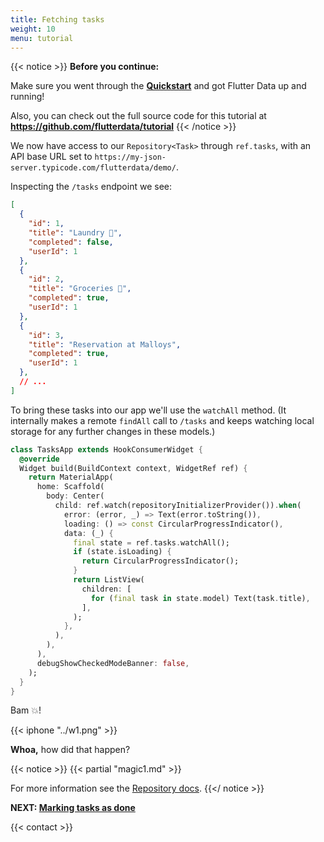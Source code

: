 ```yaml
---
title: Fetching tasks
weight: 10
menu: tutorial
---
```


{{< notice >}}
**Before you continue:**

Make sure you went through the **[Quickstart](/docs/quickstart)** and got Flutter Data up and running!

Also, you can check out the full source code for this tutorial at **https://github.com/flutterdata/tutorial**
{{< /notice >}}

We now have access to our `Repository<Task>` through `ref.tasks`, with an API base URL set to `https://my-json-server.typicode.com/flutterdata/demo/`.

Inspecting the `/tasks` endpoint we see:

```json
[
  {
    "id": 1,
    "title": "Laundry 🧺",
    "completed": false,
    "userId": 1
  },
  {
    "id": 2,
    "title": "Groceries 🛒",
    "completed": true,
    "userId": 1
  },
  {
    "id": 3,
    "title": "Reservation at Malloys",
    "completed": true,
    "userId": 1
  },
  // ...
]
```

To bring these tasks into our app we'll use the `watchAll` method. (It internally makes a remote `findAll` call to `/tasks` and keeps watching local storage for any further changes in these models.)

```dart {hl_lines=["10-20"]}
class TasksApp extends HookConsumerWidget {
  @override
  Widget build(BuildContext context, WidgetRef ref) {
    return MaterialApp(
      home: Scaffold(
        body: Center(
          child: ref.watch(repositoryInitializerProvider()).when(
            error: (error, _) => Text(error.toString()),
            loading: () => const CircularProgressIndicator(),
            data: (_) {
              final state = ref.tasks.watchAll();
              if (state.isLoading) {
                return CircularProgressIndicator();
              }
              return ListView(
                children: [
                  for (final task in state.model) Text(task.title),
                ],
              );
            },
          ),
        ),
      ),
      debugShowCheckedModeBanner: false,
    );
  }
}
```

Bam 💥!

{{< iphone "../w1.png" >}}

**Whoa,** how did that happen?


{{< notice >}}
{{< partial "magic1.md" >}}

For more information see the [Repository docs](/repository).
{{</ notice >}}

**NEXT: [Marking tasks as done](/tutorial/updating)**

{{< contact >}}